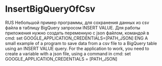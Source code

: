 # InsertBigQueryOfCsv
RUS
Небольшой пример программы, для сохранения данных из csv файла в таблицу BigQuery запросом INSERT VALUE.
Для работы приложения нужно создать переменную с json файлом, командой в cmd: set GOOGLE_APPLICATION_CREDENTIALS=[PATH_JSON]
ENG
A small example of a program to save data from a csv file to a BigQuery table using an INSERT VALUE query.
For the application to work, you need to create a variable with a json file, using a command in cmd: set GOOGLE_APPLICATION_CREDENTIALS = [PATH_JSON]
